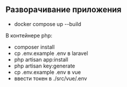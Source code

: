 ## Разворачивание приложения

- docker compose up --build

В контейнере php:

- composer install
- cp .env.example .env в laravel
- php artisan app:install
- php artisan key:generate
- cp .env.example .env в vue
- ввести токен в ./src/vue/.env